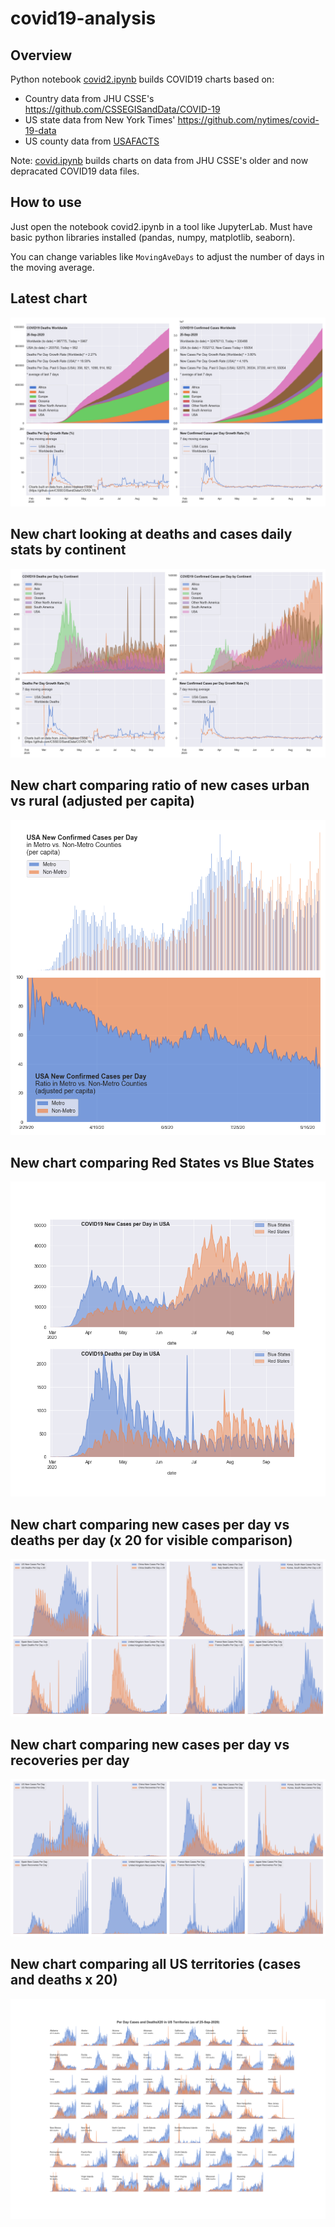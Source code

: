 # covid19-analysis

## Overview
Python notebook [covid2.ipynb](https://github.com/danlaw/covid19-analysis/blob/master/covid2.ipynb) builds COVID19 charts based on:
* Country data from JHU CSSE's https://github.com/CSSEGISandData/COVID-19
* US state data from New York Times' https://github.com/nytimes/covid-19-data
* US county data from [USAFACTS](https://usafacts.org/visualizations/coronavirus-covid-19-spread-map/)

Note: [covid.ipynb](https://github.com/danlaw/covid19-analysis/blob/master/covid.ipynb) builds charts on data from JHU CSSE's older and now depracated COVID19 data files.

## How to use
Just open the notebook covid2.ipynb in a tool like JupyterLab. Must have basic python libraries installed (pandas, numpy, matplotlib, seaborn).

You can change variables like ``MovingAveDays`` to adjust the number of days in the moving average.

## Latest chart
![Latest chart](charts/20200925-covid19-chart.png)

## New chart looking at deaths and cases daily stats by continent
![Comparison chart](charts/20200925-covid19-chart-perday.png)

## New chart comparing ratio of new cases urban vs rural (adjusted per capita)
![Urban rural per capita chart](charts/20200925-US-counties-urban-vs-rural-per-capita.png)

## New chart comparing Red States vs Blue States
![Red vs Blue chart](charts/20200925-compare-daily-red-vs-blue-states.png)

## New chart comparing new cases per day vs deaths per day (x 20 for visible comparison)
![Comparison chart](charts/20200925-comparison-chart.png)

## New chart comparing new cases per day vs recoveries per day
![Recovery chart](charts/20200925-comparison-recovery-chart.png)

## New chart comparing all US territories (cases and deaths x 20)
![Territories chart](charts/20200925-compare-US-territories.png)

